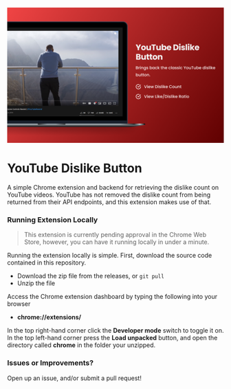 ![Banner](/banner.png)

# YouTube Dislike Button

A simple Chrome extension and backend for retrieving the dislike count on YouTube videos. YouTube has not removed the dislike count from being returned from their API endpoints, and this extension makes use of that.

### Running Extension Locally

> This extension is currently pending approval in the Chrome Web Store, however, you can have it running locally in under a minute.

Running the extension locally is simple. First, download the source code contained in this repository.
- Download the zip file from the releases, or `git pull`
- Unzip the file

Access the Chrome extension dashboard by typing the following into your browser
- **chrome://extensions/**

In the top right-hand corner click the **Developer mode** switch to toggle it on. In the top left-hand corner press the **Load unpacked** button, and open the directory called **chrome** in the folder your unzipped.

### Issues or Improvements?

Open up an issue, and/or submit a pull request!
